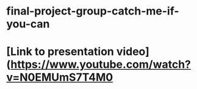# final-project-group-catch-me-if-you-can


# [Link to presentation video](https://www.youtube.com/watch?v=N0EMUmS7T4M0
